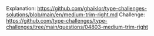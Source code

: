 Explanation: https://github.com/ghaiklor/type-challenges-solutions/blob/main/en/medium-trim-right.md
Challenge: https://github.com/type-challenges/type-challenges/tree/main/questions/04803-medium-trim-right